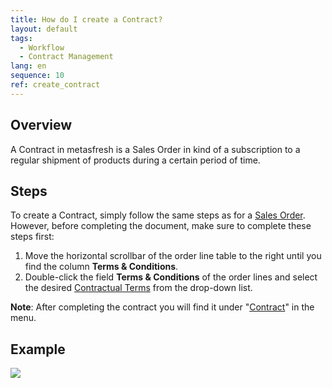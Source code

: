 ```yaml
---
title: How do I create a Contract?
layout: default
tags:
  - Workflow
  - Contract Management
lang: en
sequence: 10
ref: create_contract
---
```


## Overview
A Contract in metasfresh is a Sales Order in kind of a subscription to a regular shipment of products during a certain period of time.

## Steps
To create a Contract, simply follow the same steps as for a [Sales Order](SalesOrder_recording). However, before completing the document, make sure to complete these steps first:

1. Move the horizontal scrollbar of the order line table to the right until you find the column **Terms & Conditions**.
1. Double-click the field **Terms & Conditions** of the order lines and select the desired [Contractual Terms](Define_contractual_terms) from the drop-down list.

**Note**: After completing the contract you will find it under "[Contract](Menu)" in the menu.

## Example
![](assets/Create_contract.gif)
